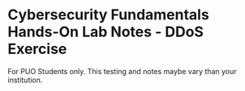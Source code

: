 # Cybersecurity Fundamentals Hands-On Lab Notes - DDoS Exercise
For PUO Students only. This testing and notes maybe vary than your institution.
